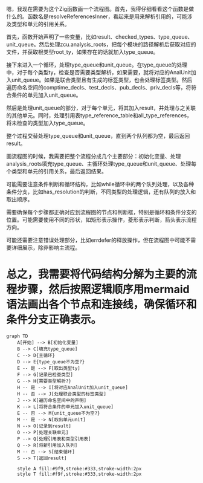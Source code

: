 嗯，我现在需要为这个Zig函数画一个流程图。首先，我得仔细看看这个函数是做什么的。函数名是resolveReferencesInner，看起来是用来解析引用的，可能涉及类型和单元的引用关系。

首先，函数开始声明了一些变量，比如result、checked_types、type_queue、unit_queue。然后处理zcu.analysis_roots，把每个模块的路径解析后获取对应的文件，并获取根类型root_ty，如果存在的话就加入type_queue。

接下来进入一个循环，处理type_queue和unit_queue。在type_queue的处理中，对于每个类型ty，检查是否需要类型解析，如果需要，就将对应的AnalUnit加入unit_queue。如果是联合类型且有生成的标签类型，也会处理标签类型。然后遍历命名空间的comptime_decls、test_decls、pub_decls、priv_decls等，将符合条件的单元加入unit_queue。

然后是处理unit_queue的部分，对于每个单元，将其加入result，并处理与之关联的其他单元。同时，处理引用表type_reference_table和all_type_references，将未检查的类型加入type_queue。

整个过程交替处理type_queue和unit_queue，直到两个队列都为空，最后返回result。

画流程图的时候，我需要把整个流程分成几个主要部分：初始化变量、处理analysis_roots填充type_queue、主循环处理type_queue和unit_queue、处理每个类型和单元的引用关系，最后返回结果。

可能需要注意条件判断和循环结构，比如while循环中的两个队列处理，以及各种条件分支，比如has_resolution的判断，不同类型的处理逻辑，还有队列的放入和取出顺序。

需要确保每个步骤都正确对应到流程图的节点和判断框，特别是循环和条件分支的位置。可能需要使用不同的形状，如矩形表示操作，菱形表示判断，箭头表示流程方向。

可能还需要注意错误处理部分，比如errdefer的释放操作，但在流程图中可能不需要详细展示，除非影响主流程。

总之，我需要将代码结构分解为主要的流程步骤，然后按照逻辑顺序用mermaid语法画出各个节点和连接线，确保循环和条件分支正确表示。
================================================
```mermaid
graph TD
    A[开始] --> B[初始化变量]
    B --> C[填充type_queue]
    C --> D{主循环}
    D --> E{type_queue不为空?}
    E -- 是 --> F[取出类型ty]
    F --> G[记录已检查类型]
    G --> H{需要类型解析?}
    H -- 是 --> I[将对应AnalUnit加入unit_queue]
    H -- 否 --> J[处理联合类型的标签类型]
    J --> K[遍历命名空间中的声明]
    K --> L[将符合条件的单元加入unit_queue]
    E -- 否 --> M{unit_queue不为空?}
    M -- 是 --> N[取出单元unit]
    N --> O[记录到result]
    O --> P[处理关联单元]
    P --> Q[处理引用表和类型引用表]
    Q --> R[将新引用加入队列]
    M -- 否 --> S[结束循环]
    S --> T[返回result]
    
    style A fill:#9f9,stroke:#333,stroke-width:2px
    style T fill:#f9f,stroke:#333,stroke-width:2px
```